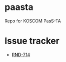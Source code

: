 # paasta
Repo for KOSCOM PasS-TA

# Issue tracker
- [RND-714](http://jira.cubrid.com:8888/browse/RND-714)
